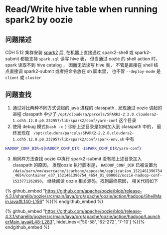 # Read/Write hive table when running spark2 by oozie

## 问题描述

CDH 5.12 集群安装 [spark2](https://www.cloudera.com/documentation/spark2/latest/topics/spark2_installing.html) 后, 在机器上直接通过  spark2-shell 或 spark2-submit 都能支持 `spark.sql` 读写 hive 表， 但当通过 oozie 的 shell action 时， spark 读取不到 hive catalog ， 因而无法读写 hive 表， 不管是直接在 shell 结点直接调 spark2-submit 或者把命令放在 sh 脚本里， 也不管 `--deploy-mode` 是 `client` 或 `cluster`

## 问题查找

1. 通过对比两种不同方式调起的 java 进程的 classpath , 发现通过 oozie 调起的进程 classpath 中少了 `/opt/cloudera/parcels/SPARK2-2.2.0.cloudera2-1.cdh5.12.0.p0.232957/lib/spark2/conf/yarn-conf` 这个目录
2. 使用 debug 模式(`bash -x `) 诊断上述目录是如何加入到 classpath 中的， 最终发现在 ` /opt/cloudera/parcels/SPARK2-2.2.0.cloudera2-1.cdh5.12.0.p0.232957/lib/spark2/conf/spark-env.sh` 中有
```bash
HADOOP_CONF_DIR=${HADOOP_CONF_DIR:-$SPARK_CONF_DIR/yarn-conf}
```
3. 用同样方法查找 oozie 中执行 spark2-submit 没有把上述目录加入 classpath 的原因， 发现oozie 执行脚本是，
`HADOOP_CONF_DIR` 已被设置为 `/data/yarn/nm/usercache/icarbonx/appcache/application_1521461396754_4654/container_e37_1521461396754_4654_01_000002/oozie-hadoop-conf-1523771262850`， 继续阅读 oozie 相关源码，找到最终原因， 相关代码如下

{% github_embed "https://github.com/apache/oozie/blob/release-4.3.1/sharelib/oozie/src/main/java/org/apache/oozie/action/hadoop/ShellMain.java#L140-L156" %}{% endgithub_embed %}


{% github_embed "https://github.com/apache/oozie/blob/release-4.3.1/sharelib/oozie/src/main/java/org/apache/oozie/action/hadoop/LauncherMain.java#L48-L283", hideLines=['50-58', '62-272', '7-10'] %}{% endgithub_embed %}
